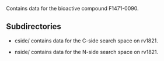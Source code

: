 Contains data for the bioactive compound F1471-0090.

## Subdirectories

- cside/ contains data for the C-side search space on rv1821.

- nside/ contains data for the N-side search space on rv1821.

